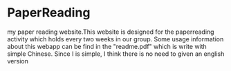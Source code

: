 # PaperReading
my paper reading website.This website is designed for the paperreading activity which holds every two weeks in our group. Some usage information about this webapp can be find in the "readme.pdf" which is write with simple Chinese. Since I is simple, I think there is no need to given an english version
